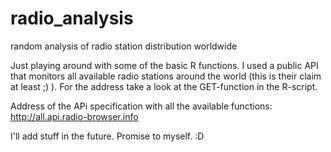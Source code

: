 # radio_analysis
random analysis of radio station distribution worldwide

Just playing around with some of the basic R functions. 
I used a public API that monitors all available radio stations around the world (this is their claim at least ;) ).
For the address take a look at the GET-function in the R-script.

Address of the APi specification with all the available functions: http://all.api.radio-browser.info

I'll add stuff in the future. Promise to myself. :D
